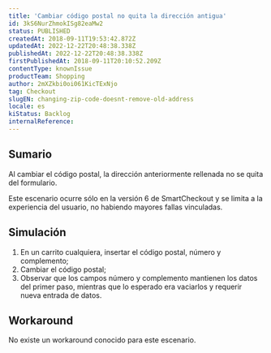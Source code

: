 ```yaml
---
title: 'Cambiar código postal no quita la dirección antigua'
id: 3kS6NurZhmokISg82eaMw2
status: PUBLISHED
createdAt: 2018-09-11T19:53:42.872Z
updatedAt: 2022-12-22T20:48:38.338Z
publishedAt: 2022-12-22T20:48:38.338Z
firstPublishedAt: 2018-09-11T20:10:52.209Z
contentType: knownIssue
productTeam: Shopping
author: 2mXZkbi0oi061KicTExNjo
tag: Checkout
slugEN: changing-zip-code-doesnt-remove-old-address
locale: es
kiStatus: Backlog
internalReference: 
---
```


## Sumario

Al cambiar el código postal, la dirección anteriormente rellenada no se quita del formulario.

Este escenario ocurre sólo en la versión 6 de SmartCheckout y se limita a la experiencia del usuario, no habiendo mayores fallas vinculadas.

## Simulación

1. En un carrito cualquiera, insertar el código postal, número y complemento;
2. Cambiar el código postal;
3. Observar que los campos número y complemento mantienen los datos del primer paso, mientras que lo esperado era vaciarlos y requerir nueva entrada de datos.

## Workaround

No existe un workaround conocido para este escenario.

